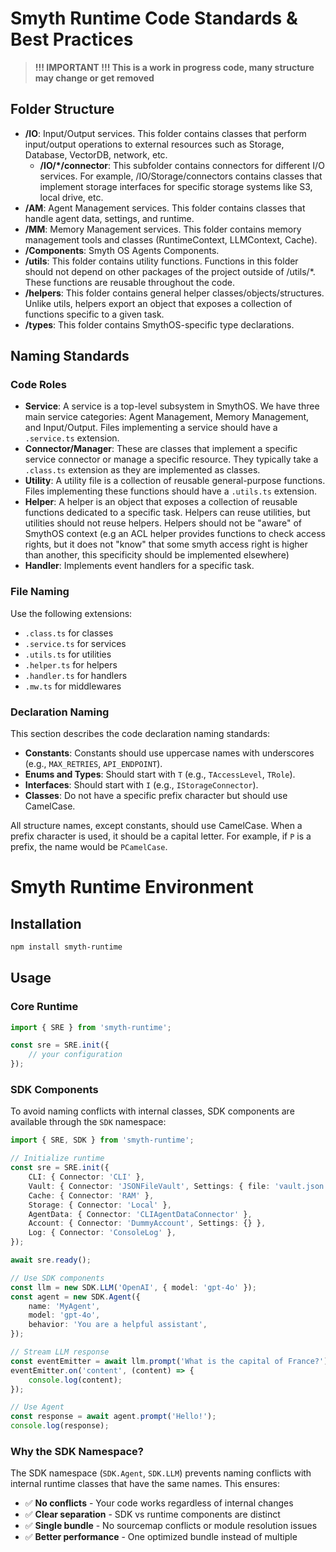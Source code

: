 # Smyth Runtime Code Standards & Best Practices

> **!!! IMPORTANT !!! This is a work in progress code, many structure may change or get removed**

## Folder Structure

- **/IO**: Input/Output services. This folder contains classes that perform input/output operations to external resources such as Storage, Database, VectorDB, network, etc.
    - **/IO/\*/connector**: This subfolder contains connectors for different I/O services. For example, /IO/Storage/connectors contains classes that implement storage interfaces for specific storage systems like S3, local drive, etc.
- **/AM**: Agent Management services. This folder contains classes that handle agent data, settings, and runtime.
- **/MM**: Memory Management services. This folder contains memory management tools and classes (RuntimeContext, LLMContext, Cache).
- **/Components**: Smyth OS Agents Components.
- **/utils**: This folder contains utility functions. Functions in this folder should not depend on other packages of the project outside of /utils/\*. These functions are reusable throughout the code.
- **/helpers**: This folder contains general helper classes/objects/structures. Unlike utils, helpers export an object that exposes a collection of functions specific to a given task.
- **/types**: This folder contains SmythOS-specific type declarations.

## Naming Standards

### Code Roles

- **Service**: A service is a top-level subsystem in SmythOS. We have three main service categories: Agent Management, Memory Management, and Input/Output. Files implementing a service should have a `.service.ts` extension.
- **Connector/Manager**: These are classes that implement a specific service connector or manage a specific resource. They typically take a `.class.ts` extension as they are implemented as classes.
- **Utility**: A utility file is a collection of reusable general-purpose functions. Files implementing these functions should have a `.utils.ts` extension.
- **Helper**: A helper is an object that exposes a collection of reusable functions dedicated to a specific task. Helpers can reuse utilities, but utilities should not reuse helpers. Helpers should not be "aware" of SmythOS context (e.g an ACL helper provides functions to check access rights, but it does not "know" that some smyth access right is higher than another, this specificity should be implemented elsewhere)
- **Handler**: Implements event handlers for a specific task.

### File Naming

Use the following extensions:

- `.class.ts` for classes
- `.service.ts` for services
- `.utils.ts` for utilities
- `.helper.ts` for helpers
- `.handler.ts` for handlers
- `.mw.ts` for middlewares

### Declaration Naming

This section describes the code declaration naming standards:

- **Constants**: Constants should use uppercase names with underscores (e.g., `MAX_RETRIES`, `API_ENDPOINT`).
- **Enums and Types**: Should start with `T` (e.g., `TAccessLevel`, `TRole`).
- **Interfaces**: Should start with `I` (e.g., `IStorageConnector`).
- **Classes**: Do not have a specific prefix character but should use CamelCase.

All structure names, except constants, should use CamelCase. When a prefix character is used, it should be a capital letter. For example, if `P` is a prefix, the name would be `PCamelCase`.

# Smyth Runtime Environment

## Installation

```bash
npm install smyth-runtime
```

## Usage

### Core Runtime

```typescript
import { SRE } from 'smyth-runtime';

const sre = SRE.init({
    // your configuration
});
```

### SDK Components

To avoid naming conflicts with internal classes, SDK components are available through the `SDK` namespace:

```typescript
import { SRE, SDK } from 'smyth-runtime';

// Initialize runtime
const sre = SRE.init({
    CLI: { Connector: 'CLI' },
    Vault: { Connector: 'JSONFileVault', Settings: { file: 'vault.json' } },
    Cache: { Connector: 'RAM' },
    Storage: { Connector: 'Local' },
    AgentData: { Connector: 'CLIAgentDataConnector' },
    Account: { Connector: 'DummyAccount', Settings: {} },
    Log: { Connector: 'ConsoleLog' },
});

await sre.ready();

// Use SDK components
const llm = new SDK.LLM('OpenAI', { model: 'gpt-4o' });
const agent = new SDK.Agent({
    name: 'MyAgent',
    model: 'gpt-4o',
    behavior: 'You are a helpful assistant',
});

// Stream LLM response
const eventEmitter = await llm.prompt('What is the capital of France?').stream();
eventEmitter.on('content', (content) => {
    console.log(content);
});

// Use Agent
const response = await agent.prompt('Hello!');
console.log(response);
```

### Why the SDK Namespace?

The SDK namespace (`SDK.Agent`, `SDK.LLM`) prevents naming conflicts with internal runtime classes that have the same names. This ensures:

- ✅ **No conflicts** - Your code works regardless of internal changes
- ✅ **Clear separation** - SDK vs runtime components are distinct
- ✅ **Single bundle** - No sourcemap conflicts or module resolution issues
- ✅ **Better performance** - One optimized bundle instead of multiple
